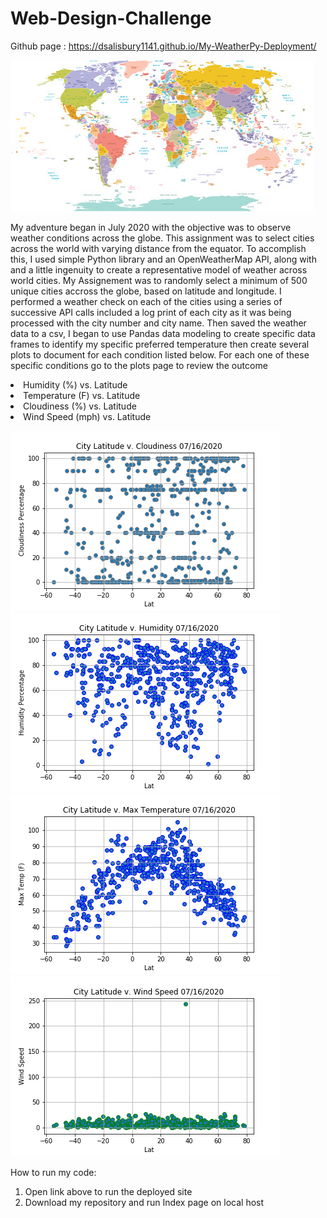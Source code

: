 # Web-Design-Challenge

Github page : https://dsalisbury1141.github.io/My-WeatherPy-Deployment/

![WorldMap](https://github.com/dsalisbury1141/My-WeatherPy-Deployment/blob/master/Images/WorldMap.jpg)


My adventure began in July 2020 with the objective was to observe weather conditions across the globe. 
This assignment was to select cities across the world with varying distance from the equator. 
To accomplish this, I used simple Python library and an OpenWeatherMap API, along with and a little ingenuity to create a representative model of weather across world cities. 
My Assignement was to randomly select a minimum of 500 unique cities accross the globe, based on latitude and longitude. I performed a weather check on each of the cities using a series of successive API calls included a log print of each city as it was being processed with the city number and city name. Then saved the weather data to a csv, I began to use Pandas data modeling to create specific data frames to identify my specific preferred temperature then create several plots to document for each condition listed below. For each one of these specific conditions go to the plots page to review the outcome

     
<li>Humidity (%) vs. Latitude</li>
<li>Temperature (F) vs. Latitude</li>
<li>Cloudiness (%) vs. Latitude</li>
<li>Wind Speed (mph) vs. Latitude</li>

![Cloudy](https://github.com/dsalisbury1141/My-WeatherPy-Deployment/blob/master/Visualizations/CloudPlot.png)
![Humidity](https://github.com/dsalisbury1141/My-WeatherPy-Deployment/blob/master/Visualizations/HumidPlot.png)
![Temperature](https://github.com/dsalisbury1141/My-WeatherPy-Deployment/blob/master/Visualizations/TempPlot.png)
![Wind](https://github.com/dsalisbury1141/My-WeatherPy-Deployment/blob/master/Visualizations/Windplot.png)


How to run my code:
1. Open link above to run the deployed site
2. Download my repository and run Index page on local host
